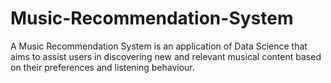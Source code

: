 # Music-Recommendation-System
A Music Recommendation System is an application of Data Science that aims to assist users in discovering new and relevant musical content based on their preferences and listening behaviour. 
